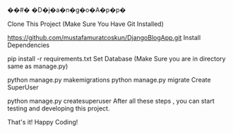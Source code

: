 ��#� �D�j�a�n�g�o�A�p�p�

Clone This Project (Make Sure You Have Git Installed)

https://github.com/mustafamuratcoskun/DjangoBlogApp.git
Install Dependencies

pip install -r requirements.txt
Set Database (Make Sure you are in directory same as manage.py)

python manage.py makemigrations
python manage.py migrate
Create SuperUser

python manage.py createsuperuser
After all these steps , you can start testing and developing this project.

That's it! Happy Coding!
